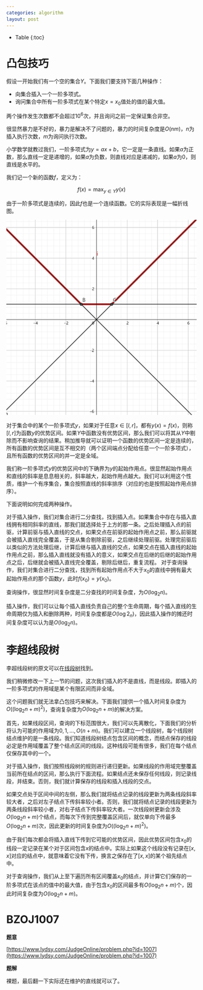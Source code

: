 ```yaml
---
categories: algorithm
layout: post
---
```


- Table
{:toc}
# 凸包技巧

假设一开始我们有一个空的集合$Y$。下面我们要支持下面几种操作：

- 向集合插入一个一阶多项式。
- 询问集合中所有一阶多项式在某个特定$x=x_0$值处的值的最大值。

两个操作发生次数都不会超过$10^6$次，并且询问之前一定保证集合非空。



很显然暴力是不好的，暴力是解决不了问题的，暴力的时间复杂度是$O(nm)$，$n$为插入执行次数，$m$为询问执行次数。

小学数学就教过我们，一阶多项式为$y=ax+b$，它一定是一条直线。如果$a$为正数，那么直线一定是递增的，如果$a$为负数，则直线对应是递减的，如果$a$为0，则直线是水平的。

我们记一个新的函数$f$，定义为：


$$
f(x)=\max_{y\in Y}y(x)
$$


由于一阶多项式是连续的，因此$f$也是一个连续函数。它的实际表现是一幅折线图。

![](https://raw.githubusercontent.com/taodaling/assets/master/images/2019-04-29-convex-hull-trick/convex_hull.png)



对于集合中的某个一阶多项式$y$，如果对于任意$x\in [l,r]$，都有$y(x)=f(x)$，则称$[l,r]$为函数$y$的优势区间。如果$Y$中函数没有优势区间，那么我们可以将其从$Y$中剔除而不影响查询的结果。稍加推导就可以证明一个函数的优势区间一定是连续的，所有函数的优势区间是互不相交的（两个区间端点分配给任意一个一阶多项式），且所有函数的优势区间的并一定是全域。

我们称一阶多项式$y$的优势区间中的下确界为$y$的起始作用点。很显然起始作用点和直线的斜率是息息相关的，斜率越大，起始作用点越大。我们可以利用这个性质，维护一个有序集合，集合按照直线的斜率排序（对应的也是按照起始作用点排序）。

下面说明如何完成两种操作。

对于插入操作，我们对集合进行二分查找，找到插入点。如果集合中存在与插入直线拥有相同斜率的直线，那我们就选择处于上方的那一条。之后处理插入点的前驱，计算前驱与插入直线的交点，如果交点在前驱的起始作用点之前，那么前驱就会被插入直线完全覆盖，于是从集合剔除前驱，之后继续处理前驱。处理完前驱后以类似的方法处理后继，计算后继与插入直线的交点，如果交点在插入直线的起始作用点之前，那么插入直线就没有插入的意义，如果交点在后继的后继的起始作用点之后，后继就会被插入直线完全覆盖，剔除后继后，重复流程。
对于查询操作，我们对集合进行二分查找，找到所有起始作用点不大于$x_0$的直线中拥有最大起始作用点的那个函数$y$，此时$f(x_0)=y(x_0)$。

查询操作，很显然时间复杂度是二分查找的时间复杂度，为$O(\log_2n)$。

插入操作，我们可以让每个插入直线负责自己的整个生命周期，每个插入直线的生命周期仅为插入和删除两种，时间复杂度都是$O(\log2_n)$，因此插入操作的摊还时间复杂度可以认为是$O(\log_2n)$。



# 李超线段树

李超线段树的原文可以在[线段树](<https://wenku.baidu.com/view/6735b8e29b89680203d825b7.html>)找到。

我们稍微修改一下上一节的问题，这次我们插入的不是直线，而是线段。即插入的一阶多项式的作用域是某个有限区间而非全域。

这个问题我们就无法拿凸包技巧来解决。下面我们提供一个插入时间复杂度为$O((\log_2n+m)^2)$，查询复杂度为$O(\log_2n+m)$的解决方案。

首先，如果线段区间，查询的下标范围很大，我们可以先离散化，下面我们的分析将认为可能的作用域为${0,1,\ldots,O(n+m)}$。我们可以建立一个线段树，每个线段树结点维护的是一条线段。我们知道线段树结点包含区间的概念，而结点保存的线段必定是作用域覆盖了整个结点区间的线段。这种线段可能有很多，我们在每个结点仅保存其中的一个。

对于插入操作，我们按照线段树的规则进行递归更新。如果线段的作用域完整覆盖当前所在结点的区间，那么执行下面流程。如果结点还未保存任何线段，则记录线段，并结束。否则，我们就计算保存的线段和插入线段的交点。

如果交点处于区间中间的左侧，那么我们就将结点记录的线段更新为两条线段斜率较大者，之后对左子结点下传斜率较小者。否则，我们就将结点记录的线段更新为两条线段斜率较小者，对右子结点下传斜率较大者。一次线段树更新会涉及$O(\log_2n+m)$个结点，而每次下传到完整覆盖区间后，就仅单向下传最多$O(\log_2n+m)$次，因此更新的时间复杂度为$O((\log_2n+m)^2)$。

由于我们每次都会将插入直线下传到它可能的优势区间，因此优势区间包含$x_0$的线段一定记录在某个对于区间包含$x$的结点中。实际上如果这个线段没有记录在$[x,x]$对应的结点中，就意味着它没有下传，换言之保存在了$[x,x]$的某个祖先结点中。

对于查询操作，我们从上至下遍历所有区间覆盖$x_0$的结点，并计算它们保存的一阶多项式在该点的值中的最大值，由于包含$x_0$的区间最多有$O(\log_2n+m)$个，因此时间复杂度为$O(\log_2n+m)$。



# BZOJ1007

**题意**

[https://www.lydsy.com/JudgeOnline/problem.php?id=1007](https://www.lydsy.com/JudgeOnline/problem.php?id=1007)

**题解**

裸题，最后翻一下实际还在维护的直线就可以了。